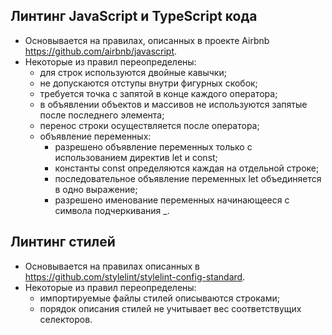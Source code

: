 ## Линтинг JavaScript и TypeScript кода

* Основывается на правилах, описанных в проекте Airbnb https://github.com/airbnb/javascript.
* Некоторые из правил переопределены:
  * для строк используются двойные кавычки;
  * не допускаются отступы внутри фигурных скобок;
  * требуется точка с запятой в конце каждого оператора;
  * в объявлении объектов и массивов не используются запятые после последнего элемента;
  * перенос строки осуществляется после оператора;
  * объявление переменных:
    * разрешено объявление переменных только с использованием директив let и const;
    * константы const определяются каждая на отдельной строке;
    * последовательное объявление переменных let объединяется в одно выражение;
    * разрешено именование переменных начинающееся с символа подчеркивания _.

## Линтинг стилей

* Основывается на правилах описанных в https://github.com/stylelint/stylelint-config-standard.
* Некоторые из правил переопределены:
  * импортируемые файлы стилей описываются строками;
  * порядок описания стилей не учитывает вес соответствущих селекторов.
